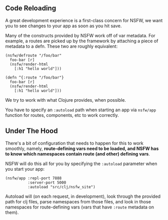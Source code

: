 ## Code Reloading <a id="intro"></a>

A great development experience is a first-class concern for NSFW, we
want you to see changes to your app as soon as you hit save.

Many of the constructs provided by NSFW work off of var metadata. For
example, a routes are picked up by the framework by attaching a piece
of metadata to a defn. These two are roughly equivalent:

    (nsfw/defroute "/foo/bar"
      foo-bar [r]
      (nsfw/render-html
        [:h1 "hello world"]))

    (defn ^{:route "/foo/bar"}
      foo-bar [r]
      (nsfw/render-html
        [:h1 "hello world"]))

We try to work with what Clojure provides, when possible.


<div class="callout">
  You have to specify an <code>:autoload</code>
  path when starting an app via <code>nsfw/app</code> function for
  routes, components, etc to work correctly.
</div>

## Under The Hood <a id="background"></a>

There's a bit of configuration that needs to happen for this to work
smoothly, namely, **route-defining vars need to be loaded, and NSFW
has to know which namespaces contain route (and other) defining
vars**.

NSFW will do this all for you by specifying the `:autoload` parameter
when you start your app:

    (nsfw/app :repl-port 7888
              :server-port 5000
              :autoload "src/clj/nsfw_site")

Autoload will (on each request, in development), look through the
provided path for clj files, parse namespaces from those files, and
look in those namespaces for route-defining vars (vars that have
`:route` metadata on them).
